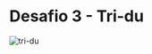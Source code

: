 # Desafio 3 - Tri-du

![tri-du](https://user-images.githubusercontent.com/97759282/180224001-b5535d42-fe6b-46e2-8218-589c097235a5.png)
